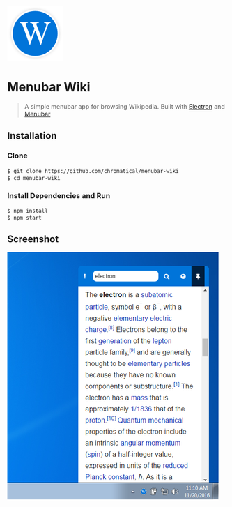 ![Menubar Wiki](icon-lg.png)
# Menubar Wiki
> A simple menubar app for browsing Wikipedia.  Built with [Electron](https://electron.atom.io) and [Menubar](https://github.com/maxogden/menubar)

## Installation
### Clone
```
$ git clone https://github.com/chromatical/menubar-wiki
$ cd menubar-wiki
```
### Install Dependencies and Run
```
$ npm install
$ npm start
```
## Screenshot
![Menubar Wiki Screenshot](screenshot.png)
